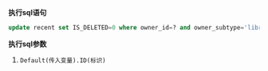 <p class="panel-title"><b>执行sql语句</b></p>

```sql
update recent set IS_DELETED=0 where owner_id=? and owner_subtype='library'
```

<p class="panel-title"><b>执行sql参数</b></p>

1. `Default(传入变量).ID(标识)`

